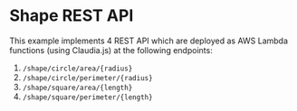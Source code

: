 # Shape REST API
This example implements 4 REST API which are deployed as AWS Lambda functions (using Claudia.js) at the following endpoints:
1. `/shape/circle/area/{radius}`
1. `/shape/circle/perimeter/{radius}`
1. `/shape/square/area/{length}`
1. `/shape/square/perimeter/{length}`